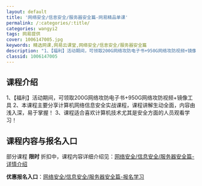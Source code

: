 ```yaml
---
layout: default
title: '网络安全/信息安全/服务器安全篇-网易精品单课'
permalink: /:categories/:title/
categories: wangyi2
tags: 网易提供
cover: 1006147005.jpg
keywords: 精选网课,网易云课堂,网络安全/信息安全/服务器安全篇
description: "1、【福利】活动期间，可领取200G网络攻防电子书+950G网络攻防视频+镜像工具2、本课程主要分享计算机网络信息安全实战课程，课程讲解生动全面，内容由浅入深，易于掌握！3、课程适合喜欢计算"
classid: 1006147005
---
```


## 课程介绍

1、【福利】活动期间，可领取200G网络攻防电子书+950G网络攻防视频+镜像工具
2、本课程主要分享计算机网络信息安全实战课程，课程讲解生动全面，内容由浅入深，易于掌握！
3、课程适合喜欢计算机技术尤其是安全方面的人员观看学习！

## 课程内容与报名入口

部分课程 **限时** 折扣中，课程内容详细介绍见：[网络安全/信息安全/服务器安全篇-详情介绍](https://study.163.com/course/introduction/1006147005.htm?share=1&shareId=1025206652&utm_campaign=share&utm_medium=iphoneShare&utm_source=&utm_u=1025206652)

**优惠报名入口**：[网络安全/信息安全/服务器安全篇-报名学习](https://study.163.com/course/introduction/1006147005.htm?share=1&shareId=1025206652&utm_campaign=share&utm_medium=iphoneShare&utm_source=&utm_u=1025206652)

